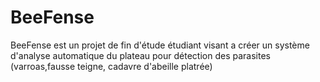 # BeeFense
BeeFense est un projet de fin d'étude étudiant visant a créer un système d'analyse automatique du plateau pour détection des parasites (varroas,fausse teigne, cadavre d'abeille platrée)
